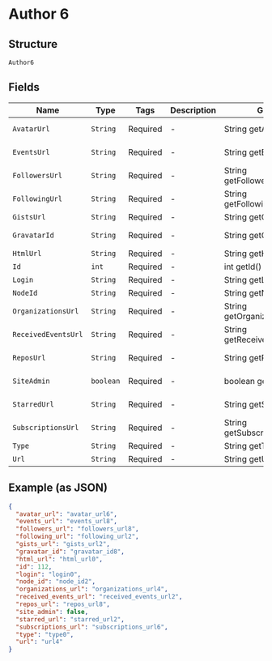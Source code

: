 
# Author 6

## Structure

`Author6`

## Fields

| Name | Type | Tags | Description | Getter | Setter |
|  --- | --- | --- | --- | --- | --- |
| `AvatarUrl` | `String` | Required | - | String getAvatarUrl() | setAvatarUrl(String avatarUrl) |
| `EventsUrl` | `String` | Required | - | String getEventsUrl() | setEventsUrl(String eventsUrl) |
| `FollowersUrl` | `String` | Required | - | String getFollowersUrl() | setFollowersUrl(String followersUrl) |
| `FollowingUrl` | `String` | Required | - | String getFollowingUrl() | setFollowingUrl(String followingUrl) |
| `GistsUrl` | `String` | Required | - | String getGistsUrl() | setGistsUrl(String gistsUrl) |
| `GravatarId` | `String` | Required | - | String getGravatarId() | setGravatarId(String gravatarId) |
| `HtmlUrl` | `String` | Required | - | String getHtmlUrl() | setHtmlUrl(String htmlUrl) |
| `Id` | `int` | Required | - | int getId() | setId(int id) |
| `Login` | `String` | Required | - | String getLogin() | setLogin(String login) |
| `NodeId` | `String` | Required | - | String getNodeId() | setNodeId(String nodeId) |
| `OrganizationsUrl` | `String` | Required | - | String getOrganizationsUrl() | setOrganizationsUrl(String organizationsUrl) |
| `ReceivedEventsUrl` | `String` | Required | - | String getReceivedEventsUrl() | setReceivedEventsUrl(String receivedEventsUrl) |
| `ReposUrl` | `String` | Required | - | String getReposUrl() | setReposUrl(String reposUrl) |
| `SiteAdmin` | `boolean` | Required | - | boolean getSiteAdmin() | setSiteAdmin(boolean siteAdmin) |
| `StarredUrl` | `String` | Required | - | String getStarredUrl() | setStarredUrl(String starredUrl) |
| `SubscriptionsUrl` | `String` | Required | - | String getSubscriptionsUrl() | setSubscriptionsUrl(String subscriptionsUrl) |
| `Type` | `String` | Required | - | String getType() | setType(String type) |
| `Url` | `String` | Required | - | String getUrl() | setUrl(String url) |

## Example (as JSON)

```json
{
  "avatar_url": "avatar_url6",
  "events_url": "events_url8",
  "followers_url": "followers_url8",
  "following_url": "following_url2",
  "gists_url": "gists_url2",
  "gravatar_id": "gravatar_id8",
  "html_url": "html_url0",
  "id": 112,
  "login": "login0",
  "node_id": "node_id2",
  "organizations_url": "organizations_url4",
  "received_events_url": "received_events_url2",
  "repos_url": "repos_url8",
  "site_admin": false,
  "starred_url": "starred_url2",
  "subscriptions_url": "subscriptions_url6",
  "type": "type0",
  "url": "url4"
}
```

